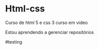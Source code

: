 # Html-css
 Curso de html 5 e css 3 curso em video

Estou aprendendo a gerenciar repositórios

#testing